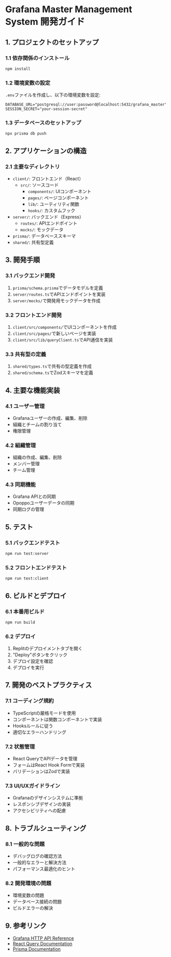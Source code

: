 
# Grafana Master Management System 開発ガイド

## 1. プロジェクトのセットアップ

### 1.1 依存関係のインストール
```bash
npm install
```

### 1.2 環境変数の設定
`.env`ファイルを作成し、以下の環境変数を設定:
```
DATABASE_URL="postgresql://user:password@localhost:5432/grafana_master"
SESSION_SECRET="your-session-secret"
```

### 1.3 データベースのセットアップ
```bash
npx prisma db push
```

## 2. アプリケーションの構造

### 2.1 主要なディレクトリ
- `client/`: フロントエンド（React）
  - `src/`: ソースコード
    - `components/`: UIコンポーネント
    - `pages/`: ページコンポーネント
    - `lib/`: ユーティリティ関数
    - `hooks/`: カスタムフック
- `server/`: バックエンド（Express）
  - `routes/`: APIエンドポイント
  - `mocks/`: モックデータ
- `prisma/`: データベーススキーマ
- `shared/`: 共有型定義

## 3. 開発手順

### 3.1 バックエンド開発
1. `prisma/schema.prisma`でデータモデルを定義
2. `server/routes.ts`でAPIエンドポイントを実装
3. `server/mocks/`で開発用モックデータを作成

### 3.2 フロントエンド開発
1. `client/src/components/`でUIコンポーネントを作成
2. `client/src/pages/`で新しいページを実装
3. `client/src/lib/queryClient.ts`でAPI通信を実装

### 3.3 共有型の定義
1. `shared/types.ts`で共有の型定義を作成
2. `shared/schema.ts`でZodスキーマを定義

## 4. 主要な機能実装

### 4.1 ユーザー管理
- Grafanaユーザーの作成、編集、削除
- 組織とチームの割り当て
- 権限管理

### 4.2 組織管理
- 組織の作成、編集、削除
- メンバー管理
- チーム管理

### 4.3 同期機能
- Grafana APIとの同期
- Opoppoユーザーデータの同期
- 同期ログの管理

## 5. テスト

### 5.1 バックエンドテスト
```bash
npm run test:server
```

### 5.2 フロントエンドテスト
```bash
npm run test:client
```

## 6. ビルドとデプロイ

### 6.1 本番用ビルド
```bash
npm run build
```

### 6.2 デプロイ
1. Replitのデプロイメントタブを開く
2. "Deploy"ボタンをクリック
3. デプロイ設定を確認
4. デプロイを実行

## 7. 開発のベストプラクティス

### 7.1 コーディング規約
- TypeScriptの厳格モードを使用
- コンポーネントは関数コンポーネントで実装
- Hooksルールに従う
- 適切なエラーハンドリング

### 7.2 状態管理
- React QueryでAPIデータを管理
- フォームはReact Hook Formで実装
- バリデーションはZodで実装

### 7.3 UI/UXガイドライン
- Grafanaのデザインシステムに準拠
- レスポンシブデザインの実装
- アクセシビリティへの配慮

## 8. トラブルシューティング

### 8.1 一般的な問題
- デバッグログの確認方法
- 一般的なエラーと解決方法
- パフォーマンス最適化のヒント

### 8.2 開発環境の問題
- 環境変数の問題
- データベース接続の問題
- ビルドエラーの解決

## 9. 参考リンク
- [Grafana HTTP API Reference](https://grafana.com/docs/grafana/latest/developers/http_api/)
- [React Query Documentation](https://tanstack.com/query/latest)
- [Prisma Documentation](https://www.prisma.io/docs/)
